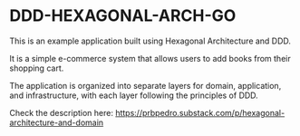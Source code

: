 # DDD-HEXAGONAL-ARCH-GO

This is an example application built using Hexagonal Architecture and DDD. 

It is a simple e-commerce system that allows users to add books from their shopping cart. 

The application is organized into separate layers for domain, application, and infrastructure, with each layer following the principles of DDD. 

Check the description here: https://prbpedro.substack.com/p/hexagonal-architecture-and-domain